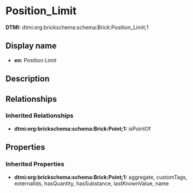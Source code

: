 # Position_Limit
**DTMI:** dtmi:org:brickschema:schema:Brick:Position_Limit;1
## Display name
- **en:** Position Limit
## Description
## Relationships
### Inherited Relationships
* **dtmi:org:brickschema:schema:Brick:Point;1:** isPointOf
## Properties
### Inherited Properties
* **dtmi:org:brickschema:schema:Brick:Point;1:** aggregate, customTags, externalIds, hasQuantity, hasSubstance, lastKnownValue, name
